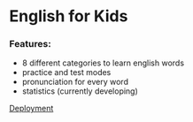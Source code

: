 # English for Kids

### Features:
- 8 different categories to learn english words
- practice and test modes
- pronunciation for every word
- statistics (currently developing)

[Deployment](https://rykevl.github.io/portfolio/english-for-kids/dist/)
